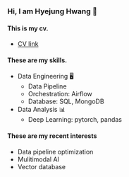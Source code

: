 ### Hi, I am Hyejung Hwang 👐
#### This is my cv.
- [CV link](https://drive.google.com/file/d/1s3OoFImEtFsONVI0qwVFK5G2W3XZqgBV/view?usp=sharing)
#### These are my skills.
- Data Engineering 🖥️ 
  - Data Pipeline
  - Orchestration: Airflow
  - Database: SQL, MongoDB
- Data Analysis 📊
  - Deep Learning: pytorch, pandas
#### These are my recent interests
- Data pipeline optimization
- Mulitimodal AI
- Vector database
